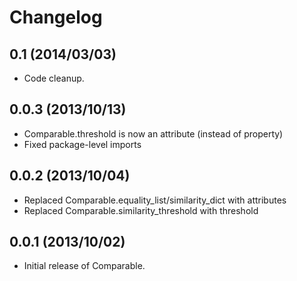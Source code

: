Changelog
=========

0.1 (2014/03/03)
----------------

- Code cleanup.


0.0.3 (2013/10/13)
------------------

- Comparable.threshold is now an attribute (instead of property)
- Fixed package-level imports


0.0.2 (2013/10/04)
------------------

- Replaced Comparable.equality_list/similarity_dict with attributes
- Replaced Comparable.similarity_threshold with threshold


0.0.1 (2013/10/02)
------------------

- Initial release of Comparable.
